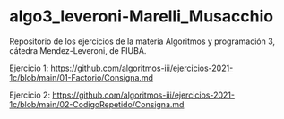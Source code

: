 # algo3_leveroni-Marelli_Musacchio
Repositorio de los ejercicios de la materia Algoritmos y programación 3, cátedra Mendez-Leveroni, de FIUBA.


Ejercicio 1: https://github.com/algoritmos-iii/ejercicios-2021-1c/blob/main/01-Factorio/Consigna.md

Ejercicio 2: https://github.com/algoritmos-iii/ejercicios-2021-1c/blob/main/02-CodigoRepetido/Consigna.md
